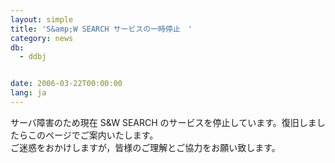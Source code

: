 ```yaml
---
layout: simple
title: 'S&amp;W SEARCH サービスの一時停止　'
category: news
db:
  - ddbj


date: 2006-03-22T00:00:00
lang: ja
---
```


サーバ障害のため現在 S&amp;W SEARCH のサービスを停止しています。復旧しましたらこのページでご案内いたします。<br>ご迷惑をおかけしますが，皆様のご理解とご協力をお願い致します。

